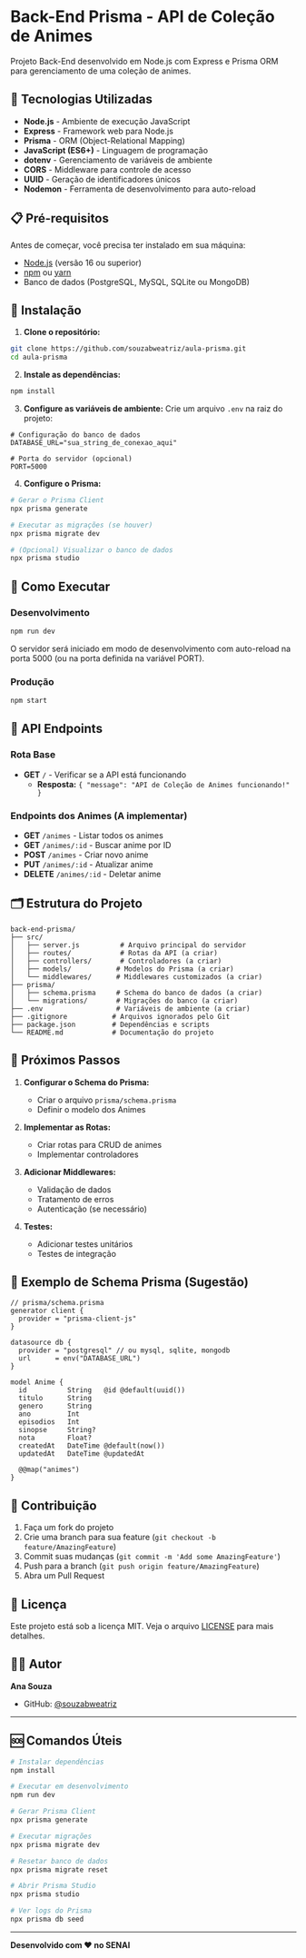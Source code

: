 # Back-End Prisma - API de Coleção de Animes

Projeto Back-End desenvolvido em Node.js com Express e Prisma ORM para gerenciamento de uma coleção de animes.

## 🚀 Tecnologias Utilizadas

- **Node.js** - Ambiente de execução JavaScript
- **Express** - Framework web para Node.js
- **Prisma** - ORM (Object-Relational Mapping)
- **JavaScript (ES6+)** - Linguagem de programação
- **dotenv** - Gerenciamento de variáveis de ambiente
- **CORS** - Middleware para controle de acesso
- **UUID** - Geração de identificadores únicos
- **Nodemon** - Ferramenta de desenvolvimento para auto-reload

## 📋 Pré-requisitos

Antes de começar, você precisa ter instalado em sua máquina:

- [Node.js](https://nodejs.org/) (versão 16 ou superior)
- [npm](https://www.npmjs.com/) ou [yarn](https://yarnpkg.com/)
- Banco de dados (PostgreSQL, MySQL, SQLite ou MongoDB)

## 🔧 Instalação

1. **Clone o repositório:**
```bash
git clone https://github.com/souzabweatriz/aula-prisma.git
cd aula-prisma
```

2. **Instale as dependências:**
```bash
npm install
```

3. **Configure as variáveis de ambiente:**
Crie um arquivo `.env` na raiz do projeto:
```env
# Configuração do banco de dados
DATABASE_URL="sua_string_de_conexao_aqui"

# Porta do servidor (opcional)
PORT=5000
```

4. **Configure o Prisma:**
```bash
# Gerar o Prisma Client
npx prisma generate

# Executar as migrações (se houver)
npx prisma migrate dev

# (Opcional) Visualizar o banco de dados
npx prisma studio
```

## 🚀 Como Executar

### Desenvolvimento
```bash
npm run dev
```
O servidor será iniciado em modo de desenvolvimento com auto-reload na porta 5000 (ou na porta definida na variável PORT).

### Produção
```bash
npm start
```

## 📡 API Endpoints

### Rota Base
- **GET** `/` - Verificar se a API está funcionando
  - **Resposta:** `{ "message": "API de Coleção de Animes funcionando!" }`

### Endpoints dos Animes (A implementar)
- **GET** `/animes` - Listar todos os animes
- **GET** `/animes/:id` - Buscar anime por ID
- **POST** `/animes` - Criar novo anime
- **PUT** `/animes/:id` - Atualizar anime
- **DELETE** `/animes/:id` - Deletar anime

## 🗂️ Estrutura do Projeto

```
back-end-prisma/
├── src/
│   ├── server.js          # Arquivo principal do servidor
│   ├── routes/            # Rotas da API (a criar)
│   ├── controllers/       # Controladores (a criar)
│   ├── models/           # Modelos do Prisma (a criar)
│   └── middlewares/      # Middlewares customizados (a criar)
├── prisma/
│   ├── schema.prisma     # Schema do banco de dados (a criar)
│   └── migrations/       # Migrações do banco (a criar)
├── .env                  # Variáveis de ambiente (a criar)
├── .gitignore           # Arquivos ignorados pelo Git
├── package.json         # Dependências e scripts
└── README.md            # Documentação do projeto
```

## 🎯 Próximos Passos

1. **Configurar o Schema do Prisma:**
   - Criar o arquivo `prisma/schema.prisma`
   - Definir o modelo dos Animes

2. **Implementar as Rotas:**
   - Criar rotas para CRUD de animes
   - Implementar controladores

3. **Adicionar Middlewares:**
   - Validação de dados
   - Tratamento de erros
   - Autenticação (se necessário)

4. **Testes:**
   - Adicionar testes unitários
   - Testes de integração

## 📝 Exemplo de Schema Prisma (Sugestão)

```prisma
// prisma/schema.prisma
generator client {
  provider = "prisma-client-js"
}

datasource db {
  provider = "postgresql" // ou mysql, sqlite, mongodb
  url      = env("DATABASE_URL")
}

model Anime {
  id          String   @id @default(uuid())
  titulo      String
  genero      String
  ano         Int
  episodios   Int
  sinopse     String?
  nota        Float?
  createdAt   DateTime @default(now())
  updatedAt   DateTime @updatedAt

  @@map("animes")
}
```

## 🤝 Contribuição

1. Faça um fork do projeto
2. Crie uma branch para sua feature (`git checkout -b feature/AmazingFeature`)
3. Commit suas mudanças (`git commit -m 'Add some AmazingFeature'`)
4. Push para a branch (`git push origin feature/AmazingFeature`)
5. Abra um Pull Request

## 📄 Licença

Este projeto está sob a licença MIT. Veja o arquivo [LICENSE](LICENSE) para mais detalhes.

## 👩‍💻 Autor

**Ana Souza**

- GitHub: [@souzabweatriz](https://github.com/souzabweatriz)

---

## 🆘 Comandos Úteis

```bash
# Instalar dependências
npm install

# Executar em desenvolvimento
npm run dev

# Gerar Prisma Client
npx prisma generate

# Executar migrações
npx prisma migrate dev

# Resetar banco de dados
npx prisma migrate reset

# Abrir Prisma Studio
npx prisma studio

# Ver logs do Prisma
npx prisma db seed
```

---

**Desenvolvido com ❤️ no SENAI**
